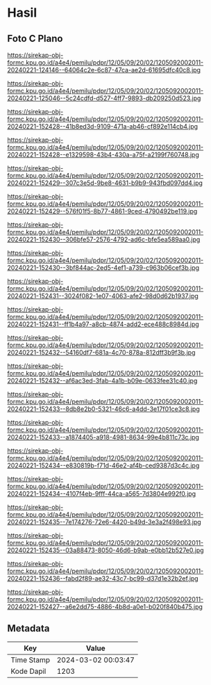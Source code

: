 # Hasil

## Foto C Plano

https://sirekap-obj-formc.kpu.go.id/a4e4/pemilu/pdpr/12/05/09/20/02/1205092002011-20240221-124146--64064c2e-6c87-47ca-ae2d-61695dfc40c8.jpg

https://sirekap-obj-formc.kpu.go.id/a4e4/pemilu/pdpr/12/05/09/20/02/1205092002011-20240221-125046--5c24cdfd-d527-4ff7-9893-db209250d523.jpg

https://sirekap-obj-formc.kpu.go.id/a4e4/pemilu/pdpr/12/05/09/20/02/1205092002011-20240221-152428--41b8ed3d-9109-471a-ab46-cf892e114cb4.jpg

https://sirekap-obj-formc.kpu.go.id/a4e4/pemilu/pdpr/12/05/09/20/02/1205092002011-20240221-152428--e1329598-43b4-430a-a75f-a2199f760748.jpg

https://sirekap-obj-formc.kpu.go.id/a4e4/pemilu/pdpr/12/05/09/20/02/1205092002011-20240221-152429--307c3e5d-9be8-4631-b9b9-943fbd097dd4.jpg

https://sirekap-obj-formc.kpu.go.id/a4e4/pemilu/pdpr/12/05/09/20/02/1205092002011-20240221-152429--576f01f5-8b77-4861-9ced-4790492be119.jpg

https://sirekap-obj-formc.kpu.go.id/a4e4/pemilu/pdpr/12/05/09/20/02/1205092002011-20240221-152430--306bfe57-2576-4792-ad6c-bfe5ea589aa0.jpg

https://sirekap-obj-formc.kpu.go.id/a4e4/pemilu/pdpr/12/05/09/20/02/1205092002011-20240221-152430--3bf844ac-2ed5-4ef1-a739-c963b06cef3b.jpg

https://sirekap-obj-formc.kpu.go.id/a4e4/pemilu/pdpr/12/05/09/20/02/1205092002011-20240221-152431--3024f082-1e07-4063-afe2-98d0d62b1937.jpg

https://sirekap-obj-formc.kpu.go.id/a4e4/pemilu/pdpr/12/05/09/20/02/1205092002011-20240221-152431--ff1b4a97-a8cb-4874-add2-ece488c8984d.jpg

https://sirekap-obj-formc.kpu.go.id/a4e4/pemilu/pdpr/12/05/09/20/02/1205092002011-20240221-152432--54160df7-681a-4c70-878a-812dff3b9f3b.jpg

https://sirekap-obj-formc.kpu.go.id/a4e4/pemilu/pdpr/12/05/09/20/02/1205092002011-20240221-152432--af6ac3ed-3fab-4a1b-b09e-0633fee31c40.jpg

https://sirekap-obj-formc.kpu.go.id/a4e4/pemilu/pdpr/12/05/09/20/02/1205092002011-20240221-152433--8db8e2b0-5321-46c6-a4dd-3e17f01ce3c8.jpg

https://sirekap-obj-formc.kpu.go.id/a4e4/pemilu/pdpr/12/05/09/20/02/1205092002011-20240221-152433--a1874405-a918-4981-8634-99e4b811c73c.jpg

https://sirekap-obj-formc.kpu.go.id/a4e4/pemilu/pdpr/12/05/09/20/02/1205092002011-20240221-152434--e830819b-f71d-46e2-af4b-ced9387d3c4c.jpg

https://sirekap-obj-formc.kpu.go.id/a4e4/pemilu/pdpr/12/05/09/20/02/1205092002011-20240221-152434--4107f4eb-9fff-44ca-a565-7d3804e992f0.jpg

https://sirekap-obj-formc.kpu.go.id/a4e4/pemilu/pdpr/12/05/09/20/02/1205092002011-20240221-152435--7e174276-72e6-4420-b49d-3e3a2f498e93.jpg

https://sirekap-obj-formc.kpu.go.id/a4e4/pemilu/pdpr/12/05/09/20/02/1205092002011-20240221-152435--03a88473-8050-46d6-b9ab-e0bb12b527e0.jpg

https://sirekap-obj-formc.kpu.go.id/a4e4/pemilu/pdpr/12/05/09/20/02/1205092002011-20240221-152436--fabd2f89-ae32-43c7-bc99-d37d1e32b2ef.jpg

https://sirekap-obj-formc.kpu.go.id/a4e4/pemilu/pdpr/12/05/09/20/02/1205092002011-20240221-152427--a6e2dd75-4886-4b8d-a0e1-b020f840b475.jpg


## Metadata

| Key        | Value               |
| ---------- | ------------------- |
| Time Stamp | 2024-03-02 00:03:47 |
| Kode Dapil | 1203                |



